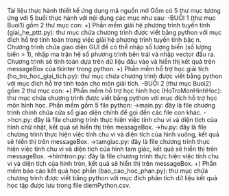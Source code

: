Tài liệu thực hành thiết kế ứng dụng mã nguồn mở
Gồm có 5 thư mục tương ứng với 5 buổi thực hành với nội dung các mục như sau:
-BUỔI 1 (thư mục Buoi1) gồm 2 thư mục con:
    +) Phần mềm giải hệ phương trình tuyến tính (giai_he_pttt.py): thư mục chứa chương trình được viết bằng python với mục đích hỗ trợ tính toán trong việc giải hệ phương trình tuyến tính bậc n. Chương trình chứa giao diện GUI để có thể nhập số lượng biến (số lượng biến > 1), nhập ma trận hệ số phương trình bên trái và nhập vector đầu ra. Chương trình sẽ tính toán dựa trên dữ liệu đầu vào và hiển thị kết quả trên messageBox của tkinter trong python.
    +) Phần mềm hỗ trợ học giải tích (ho_tro_hoc_giai_tich.py): thư mục chứa chương trình được viết bằng python với mục đích hỗ trợ tính toán cho môn giải tích.
-BUỔI 2 (thư mục Buoi2) gồm 2 thư mục con:
    +) Phần mềm hỗ trợ học hình học (HoTroMonHinhHoc): thư mục chứa chương trình được viết bằng python với mục đích hỗ trợ học môn hình học. Phần mềm gồm 5 file python:
      ->main.py: đây là file chương trình chính chứa cửa sổ giao diện chính để gọi đến các file con khác.
      ->hcn.py: đây là file chương trình thực hiện việc tính chu vi và diện tích của hình chữ nhật, kết quả sẽ hiển thị trên messageBox.
      ->hv.py: đây là file chương trình thực hiện việc tính chu vi và diện tích của hình vuông, kết quả sẽ hiển thị trên messageBox.
      ->tamgiac.py: đây là file chương trình thực hiện việc tính chu vi và diện tích của hình tam giác, kết quả sẽ hiển thị trên messageBox.
      ->hinhtron.py: đây là file chương trình thực hiện việc tính chu vi và diện tích của hình tròn, kết quả sẽ hiển thị trên messageBox.
    +) Phần mềm báo cáo kết quả học phần (bao_cao_hoc_phan.py): thư mục chứa chương trình được viết bằng python với mục đích phân tích dữ liệu kết quả học tập được lưu trong file diemPython.csv.
